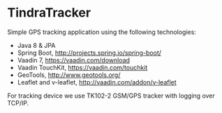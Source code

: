 # TindraTracker

Simple GPS tracking application using the following technologies:

 * Java 8 & JPA
 * Spring Boot, http://projects.spring.io/spring-boot/
 * Vaadin 7, https://vaadin.com/download
 * Vaadin TouchKit, https://vaadin.com/touchkit
 * GeoTools, http://www.geotools.org/
 * Leaflet and v-leaflet, http://vaadin.com/addon/v-leaflet

For tracking device we use TK102-2 GSM/GPS tracker with logging over TCP/IP.



